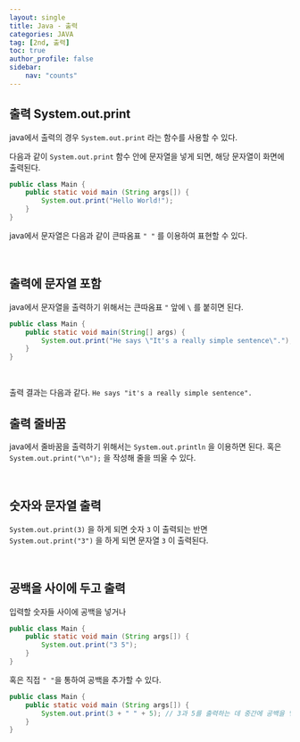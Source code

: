 ```yaml
---
layout: single
title: Java - 출력
categories: JAVA
tag: [2nd, 출력]
toc: true
author_profile: false
sidebar:
    nav: "counts"
---
```


## 출력 System.out.print


java에서 출력의 경우 `System.out.print` 라는 함수를 사용할 수 있다.<br>



다음과 같이 `System.out.print` 함수 안에 문자열을 넣게 되면, 해당 문자열이 화면에 출력된다.   

```java
public class Main {
    public static void main (String args[]) {
        System.out.print("Hello World!");
    }
}
```


java에서 문자열은 다음과 같이 큰따옴표 `" "` 를 이용하여 표현할 수 있다.

<br>

## 출력에 문자열 포함

java에서 문자열을 출력하기 위해서는 큰따옴표 `"` 앞에 `\` 를 붙히면 된다.
<br>

```java
public class Main {
    public static void main(String[] args) {
        System.out.print("He says \"It's a really simple sentence\".");
    }
}
```

<br>

출력 결과는 다음과 같다.
`He says "it's a really simple sentence".`
<br>

## 출력 줄바꿈

java에서 줄바꿈을 출력하기 위해서는 `System.out.println` 을 이용하면 된다.
혹은 `System.out.print("\n");` 을 작성해 줄을 띄울 수 있다.

<br>

## 숫자와 문자열 출력

`System.out.print(3)` 을 하게 되면 숫자 `3` 이 출력되는 반면 `System.out.print("3")` 을 하게 되면 문자열 `3` 이 출력된다.

<br>

## 공백을 사이에 두고 출력

입력할 숫자들 사이에 공백을 넣거나

```java
public class Main {
    public static void main (String args[]) {
        System.out.print("3 5");
    }
}
```
혹은 직접 `" "`을 통하여 공백을 추가할 수 있다.

```java
public class Main {
    public static void main (String args[]) {
        System.out.print(3 + " " + 5); // 3과 5를 출력하는 데 중간에 공백을 넣겠다는 뜻
    }
}
```